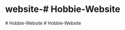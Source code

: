 # website-#   H o b b i e - W e b s i t e  
 #   H o b b i e - W e b s i t e  
 #   H o b b i e - W e b s i t e  
 